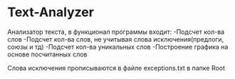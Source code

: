 # Text-Analyzer

Анализатор текста, в функционал программы входит:
  -Подсчет кол-ва слов
  -Подсчет кол-ва слов, не учитывая слова исключения(предлоги, союзы и тд) 
  -Подсчет кол-ва уникальных слов 
  -Построение графика на основе посчитанных слов
  
Слова исключения прописываются в файле exceptions.txt в папке Root
